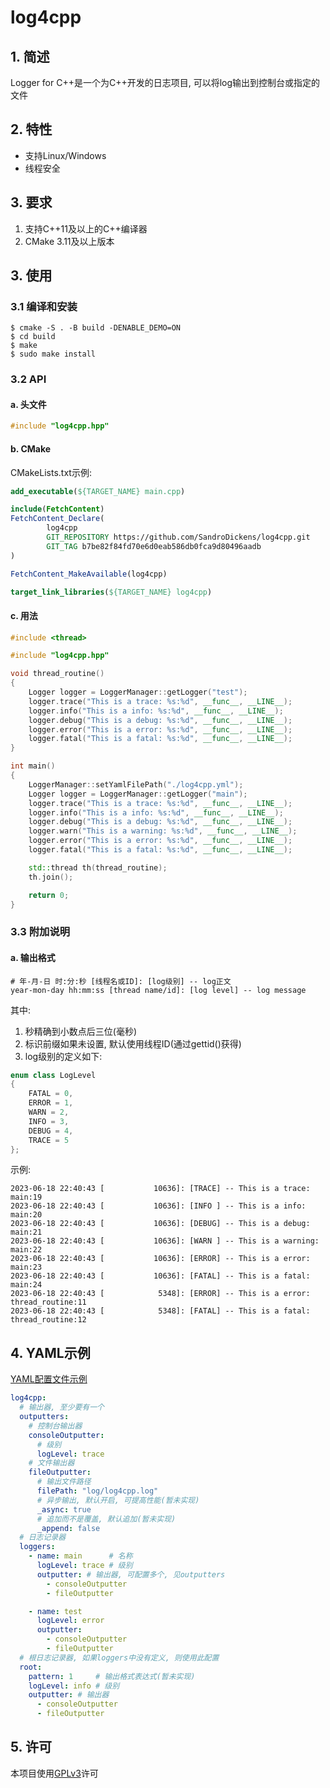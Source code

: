 # log4cpp

## 1. 简述

Logger for C++是一个为C++开发的日志项目, 可以将log输出到控制台或指定的文件

## 2. 特性

- 支持Linux/Windows
- 线程安全

## 3. 要求

1. 支持C++11及以上的C++编译器
3. CMake 3.11及以上版本

## 3. 使用

### 3.1 编译和安装

```shell
$ cmake -S . -B build -DENABLE_DEMO=ON
$ cd build
$ make
$ sudo make install
```

### 3.2 API

#### a. 头文件

```c++
#include "log4cpp.hpp"
```

#### b. CMake

CMakeLists.txt示例:

```cmake
add_executable(${TARGET_NAME} main.cpp)

include(FetchContent)
FetchContent_Declare(
        log4cpp
        GIT_REPOSITORY https://github.com/SandroDickens/log4cpp.git
        GIT_TAG b7be82f84fd70e6d0eab586db0fca9d80496aadb
)

FetchContent_MakeAvailable(log4cpp)

target_link_libraries(${TARGET_NAME} log4cpp)
```

#### c. 用法

```c++
#include <thread>

#include "log4cpp.hpp"

void thread_routine()
{
	Logger logger = LoggerManager::getLogger("test");
	logger.trace("This is a trace: %s:%d", __func__, __LINE__);
	logger.info("This is a info: %s:%d", __func__, __LINE__);
	logger.debug("This is a debug: %s:%d", __func__, __LINE__);
	logger.error("This is a error: %s:%d", __func__, __LINE__);
	logger.fatal("This is a fatal: %s:%d", __func__, __LINE__);
}

int main()
{
	LoggerManager::setYamlFilePath("./log4cpp.yml");
	Logger logger = LoggerManager::getLogger("main");
	logger.trace("This is a trace: %s:%d", __func__, __LINE__);
	logger.info("This is a info: %s:%d", __func__, __LINE__);
	logger.debug("This is a debug: %s:%d", __func__, __LINE__);
	logger.warn("This is a warning: %s:%d", __func__, __LINE__);
	logger.error("This is a error: %s:%d", __func__, __LINE__);
	logger.fatal("This is a fatal: %s:%d", __func__, __LINE__);

	std::thread th(thread_routine);
	th.join();

	return 0;
}

```

### 3.3 附加说明

#### a. 输出格式

```text
# 年-月-日 时:分:秒 [线程名或ID]: [log级别] -- log正文
year-mon-day hh:mm:ss [thread name/id]: [log level] -- log message
```

其中:

1. 秒精确到小数点后三位(毫秒)
2. 标识前缀如果未设置, 默认使用线程ID(通过gettid()获得)
3. log级别的定义如下:

```c++
enum class LogLevel
{
	FATAL = 0,
	ERROR = 1,
	WARN = 2,
	INFO = 3,
	DEBUG = 4,
	TRACE = 5
};
```

示例:

```shell
2023-06-18 22:40:43 [           10636]: [TRACE] -- This is a trace: main:19
2023-06-18 22:40:43 [           10636]: [INFO ] -- This is a info: main:20
2023-06-18 22:40:43 [           10636]: [DEBUG] -- This is a debug: main:21
2023-06-18 22:40:43 [           10636]: [WARN ] -- This is a warning: main:22
2023-06-18 22:40:43 [           10636]: [ERROR] -- This is a error: main:23
2023-06-18 22:40:43 [           10636]: [FATAL] -- This is a fatal: main:24
2023-06-18 22:40:43 [            5348]: [ERROR] -- This is a error: thread_routine:11
2023-06-18 22:40:43 [            5348]: [FATAL] -- This is a fatal: thread_routine:12
```

## 4. YAML示例

[YAML配置文件示例](src/demo/log4cpp.yml)

```yaml
log4cpp:
  # 输出器, 至少要有一个
  outputters:
    # 控制台输出器
    consoleOutputter:
      # 级别
      logLevel: trace
    # 文件输出器
    fileOutputter:
      # 输出文件路径
      filePath: "log/log4cpp.log"
      # 异步输出, 默认开启, 可提高性能(暂未实现)
      _async: true
      # 追加而不是覆盖, 默认追加(暂未实现)
      _append: false
  # 日志记录器
  loggers:
    - name: main      # 名称
      logLevel: trace # 级别
      outputter: # 输出器, 可配置多个, 见outputters
        - consoleOutputter
        - fileOutputter

    - name: test
      logLevel: error
      outputter:
        - consoleOutputter
        - fileOutputter
  # 根日志记录器, 如果loggers中没有定义, 则使用此配置
  root:
    pattern: 1     # 输出格式表达式(暂未实现)
    logLevel: info # 级别
    outputter: # 输出器
      - consoleOutputter
      - fileOutputter
```

## 5. 许可

本项目使用[GPLv3](LICENSE)许可
